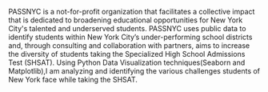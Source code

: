 PASSNYC is a not-for-profit organization that facilitates a collective impact that is dedicated to broadening educational opportunities for New York City's talented and underserved students. 
PASSNYC uses public data to identify students within New York City’s under-performing school districts and, through consulting and collaboration with partners, aims to increase the diversity of students taking the Specialized High School Admissions Test (SHSAT). 
Using Python Data Visualization techniques(Seaborn and Matplotlib),I am analyzing and identifying the various challenges students of New York face while taking the SHSAT.
